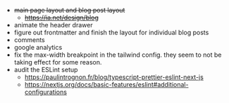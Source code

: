 - ~~main page layout and blog post layout~~
  - ~~https://ia.net/design/blog~~
- animate the header drawer
- figure out frontmatter and finish the layout for individual blog posts
- comments
- google analytics
- fix the max-width breakpoint in the tailwind config. they seem to not be taking effect for some reason.
- audit the ESLint setup
  - https://paulintrognon.fr/blog/typescript-prettier-eslint-next-js
  - https://nextjs.org/docs/basic-features/eslint#additional-configurations
